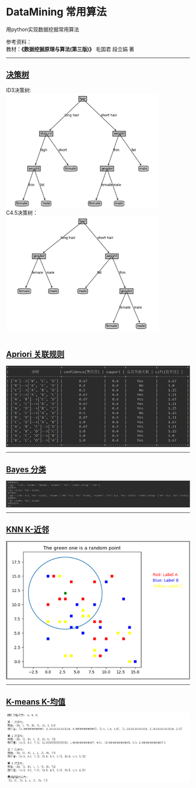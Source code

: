 # DataMining 常用算法
用python实现数据挖掘常用算法 <br>
 
参考资料： <br>
教材：**《数据挖掘原理与算法(第三版)》** 毛国君 段立娟 著 <br>

***
## [决策树](https://github.com/MyBules/DataMining/tree/master/Decision_Tree) 
ID3决策树:<br> 
<img src="Decision_Tree/imgs/ID3.png" width="420" hegiht="300" align=center />
<br>
C4.5决策树：<br> 
<img src="Decision_Tree/imgs/C45.png" width="420" hegiht="300" align=center />
<br><br>

## [Apriori 关联规则](https://github.com/MyBules/DataMining/tree/master/Apriori)
<img src="Apriori/imgs/result.png" width="620" hegiht="400" align=center />

***

## [Bayes 分类](https://github.com/MyBules/DataMining/tree/master/Bayes)
<img src="Bayes/imgs/result.png" align=center />

***

## [KNN K-近邻](https://github.com/MyBules/DataMining/tree/master/KNN)
<img src="KNN/imgs/result.png" align=center />

***

## [K-means K-均值](https://github.com/MyBules/DataMining/tree/master/K-means)
<img src="K-means/imgs/result.png" align=center />

